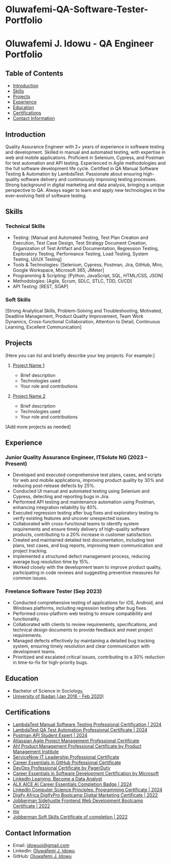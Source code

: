 # Oluwafemi-QA-Software-Tester-Portfolio
# Oluwafemi J. Idowu - QA Engineer Portfolio

## Table of Contents
- [Introduction](#introduction)
- [Skills](#skills)
- [Projects](#projects)
- [Experience](#experience)
- [Education](#education)
- [Certifications](#certifications)
- [Contact Information](#contact-information)

## Introduction
Quality Assurance Engineer with 2+ years of experience in software testing and development. Skilled in manual and automated testing, with expertise in web and mobile applications. Proficient in Selenium, Cypress, and Postman for test automation and API testing. Experienced in Agile methodologies and the full software development life cycle. Certified in QA Manual Software Testing & Automation by LambdaTest. Passionate about ensuring high-quality software delivery and continuously improving testing processes. Strong background in digital marketing and data analysis, bringing a unique perspective to QA. Always eager to learn and apply new technologies in the ever-evolving field of software testing.
## Skills
### Technical Skills
- Testing: [Manual and Automated Testing, Test Plan Creation and Execution, Test Case Design, Test Strategy Document Creation, Organization of Test Artifact and Documentation, Regression Testing, Exploratory Testing, Performance Testing, Load Testing, System Testing, UI/UX Testing]
- Tools & Technologies: [Selenium, Cypress, Postman, Jira, GitHub, Miro, Google Workspace, Microsoft 365, JMeter]
- Programming & Scripting: [Python, JavaScript, SQL, HTML/CSS, JSON]
- Methodologies: [Agile, Scrum, SDLC, STLC, TDD, CI/CD]
- API Testing: [REST, SOAP]

### Soft Skills
[Strong Analytical Skills, Problem-Solving and Troubleshooting, Motivated, Deadline Management, Product Quality Improvement, Team Work Dynamics, Cross-functional Collaboration, Attention to Detail, Continuous Learning, Excellent Communication]

## Projects
[Here you can list and briefly describe your key projects. For example:]

1. [Project Name 1](./project1)
   - Brief description
   - Technologies used
   - Your role and contributions

2. [Project Name 2](./project2)
   - Brief description
   - Technologies used
   - Your role and contributions

[Add more projects as needed]

## Experience
### Junior Quality Assurance Engineer, ITSolute NG (2023 – Present)
- Developed and executed comprehensive test plans, cases, and scripts for web and mobile applications, improving product quality by 30% and reducing post-release defects by 25%.
- Conducted UI manual and automated testing using Selenium and Cypress, detecting and reporting bugs in Jira.
- Performed API testing and maintenance automation using Postman, enhancing integration reliability by 40%.
- Executed regression testing after bug fixes and exploratory testing to verify existing features and uncover unexpected issues.
- Collaborated with cross-functional teams to identify system requirements and ensure timely delivery of high-quality software products, contributing to a 20% increase in customer satisfaction.
- Created and maintained detailed test documentation, including test plans, test cases, and bug reports, improving team communication and project tracking.
- Implemented a structured defect management process, reducing average bug resolution time by 15%.
- Worked closely with the development team to improve product quality, participating in code reviews and suggesting preventive measures for common issues.

### Freelance Software Tester (Sep 2023)
- Conducted comprehensive testing of applications for iOS, Android, and Windows platforms, including regression testing after bug fixes.
- Performed cross-platform web testing to ensure compatibility and functionality.
- Collaborated with clients to review requirements, specifications, and technical design documents to provide feedback and meet project requirements.
- Managed defects effectively by maintaining a detailed bug tracking system, ensuring timely resolution and clear communication with development teams.
- Prioritized and escalated critical issues, contributing to a 30% reduction in time-to-fix for high-priority bugs.

## Education
- Bachelor of Science in Sociology,
- [University of Ibadan (Jan 2016 - Feb 2020)](https://drive.google.com/file/d/1YbYzz-tS0bA2W02mbolWQl5jv-Ov_EVb/view?usp=drive_link)

## Certifications
- [LambdaTest Manual Software Testing Professional Certification | 2024](https://www.linkedin.com/learning/certificates/40bfe97fcf91c075e45f097f5a579dae3ab286c1bd4b9709a9797ddb689dbb21)
- [LambdaTest QA Test Automation Professional Certificate | 2024](https://www.linkedin.com/learning/certificates/baf04008962d227258a54d5184cc44e2474359c0fec72a13f2632b68d0898f44)
- [Postman API Student Expert | 2024](https://api.badgr.io/public/assertions/y5NnSa-JTfCwD4Yivy8RAw?identity__email=idowuoj%40gmail.com)
- [Atlassian Agile Project Management Professional Certificate](https://www.linkedin.com/learning/certificates/427dbf82814a948e46be3a8e61eb5df1bb1a4ef48e991928a52bb8b2ca6f09c3)
- [Ah! Product Management Professional Certificate by Product Management Institute](https://www.linkedin.com/learning/certificates/f9b56b55d9c6e4c6c72685ec9dd9fc78da58be7f0ffb201bd9084df3ffc9769b)
- [ServiceNow IT Leadership Professional Certificate](https://www.linkedin.com/learning/certificates/2cd9fbc19bee1a463b9209827681c7d791c03ec8dacf4b083221366bcb41905b)
- [Career Essentials in GitHub Professional Certificate](https://www.linkedin.com/learning/certificates/bb63f5059d228f8a88dcd964d082f389bf56a87d0fe1b50dc15512e1b7640331)
- [DevOps Professional Certificate by PagerDuty](https://www.linkedin.com/learning/certificates/7258469421a7547175c46f4f3d8ed11fb72a7422318dc2ba48aeaecc269347a2)
- [Career Essentials in Software Development Certification by Microsoft](https://www.linkedin.com/learning/certificates/07107b1cf8d437123e9c5b87338359b9a3a8921e078e181037e28fecc6162e77)
- [LinkedIn Learning, Become a Data Analyst](https://www.linkedin.com/learning/certificates/19a70945c589d5b1727da3de121643665c2dc2a2afa5954dc5eeeb394041686b)
- [ALX AICE AI Career Essentials Completion Badge | 2024](https://drive.google.com/file/d/1yCD61zxQwA1XjvbEt-SoT1yY6lF9oRdY/view)
- [LinkedIn Computer Science Principles: Programming Certificate | 2024](https://www.linkedin.com/learning/certificates/c5568e93a39563b79f8d8a8894a2abc26c78a843a3e98ec488f75ea85a24c5b8)
- [Digify Africa DigifyPro Bootcamp Digital Marketing Certificate | 2022](https://badgr.com/public/assertions/-iF2NSbmRN6Q-DDxtk6mOA?identity__email=oluwafemiidowu.digifyng%40gmail.com)
- [Jobberman Sidehustle Frontend Web Development Bootcamp Certificate | 2022](https://drive.google.com/file/d/14nQZy9FmmGuxGJ7Nc48hzzRMhjBUxPe2/view)
- [my](https://drive.google.com/file/d/1Yju1WNWCcHC-M04Kf0dptvdnH1mlBSvN/view?usp=drive_link)
- [Jobberman Soft Skills Certificate of completion | 2022](https://drive.google.com/file/d/1Yju1WNWCcHC-M04Kf0dptvdnH1mlBSvN/view?usp=drive_link)
## Contact Information
- Email: idowuoj@gmail.com
- LinkedIn: [Oluwafemi J. Idowu](https://www.linkedin.com/in/oluwafemiidowu)
- GitHub: [Oluwafemi J. Idowu](https://github.com/Idowuoj/Oluwafemi-QA-Software-Tester-Portfolio)
